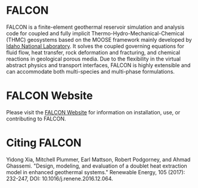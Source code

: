 # FALCON

FALCON is a finite-element geothermal reservoir simulation and analysis code for coupled and fully implicit Thermo-Hydro-Mechanical-Chemical (THMC) geosystems based on the MOOSE framework mainly developed by [Idaho National Laboratory](http://www.inl.gov). It solves the coupled governing equations for fluid flow, heat transfer, rock deformation and fracturing, and chemical reactions in geological porous media. Due to the flexibility in the virtual abstract physics and transport interfaces, FALCON is highly extensible and can accommodate both multi-species and multi-phase formulations.

# FALCON Website

 Please visit the [FALCON Website](https://www.mooseframework.org/falcon) for information on installation, use, or contributing to FALCON.

# Citing FALCON

Yidong Xia, Mitchell Plummer, Earl Mattson, Robert Podgorney, and Ahmad Ghassemi. "Design, modeling, and evaluation of a doublet heat extraction model in enhanced geothermal systems." Renewable Energy, 105 (2017): 232-247, DOI: 10.1016/j.renene.2016.12.064.
